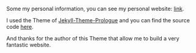 Some my personal information, you can see my personal website: [link](https://pengyu965.github.io/pengyu).

I used the Theme of [Jekyll-Theme-Prologue](https://chrisbobbe.github.io/jekyll-theme-prologue/) and you can find the source code [here](https://github.com/chrisbobbe/jekyll-theme-prologue).

And thanks for the author of this Theme that allow me to build a very fantastic website.
